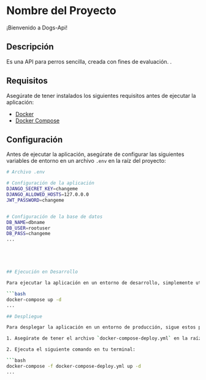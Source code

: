 # Nombre del Proyecto

¡Bienvenido a Dogs-Api!

## Descripción

Es una API para perros sencilla, creada con fines de evaluación. .

## Requisitos

Asegúrate de tener instalados los siguientes requisitos antes de ejecutar la aplicación:

- [Docker](https://www.docker.com/get-started)
- [Docker Compose](https://docs.docker.com/compose/install/)

## Configuración

Antes de ejecutar la aplicación, asegúrate de configurar las siguientes variables de entorno en un archivo `.env` en la raíz del proyecto:

```bash
# Archivo .env

# Configuración de la aplicación
DJANGO_SECRET_KEY=changeme
DJANGO_ALLOWED_HOSTS=127.0.0.0
JWT_PASSWORD=changeme


# Configuración de la base de datos
DB_NAME=dbname
DB_USER=rootuser
DB_PASS=changeme
...





## Ejecución en Desarrollo

Para ejecutar la aplicación en un entorno de desarrollo, simplemente utiliza el siguiente comando:

```bash
docker-compose up -d
...

## Despliegue

Para desplegar la aplicación en un entorno de producción, sigue estos pasos:

1. Asegúrate de tener el archivo `docker-compose-deploy.yml` en la raíz del proyecto.

2. Ejecuta el siguiente comando en tu terminal:

```bash
docker-compose -f docker-compose-deploy.yml up -d
...







